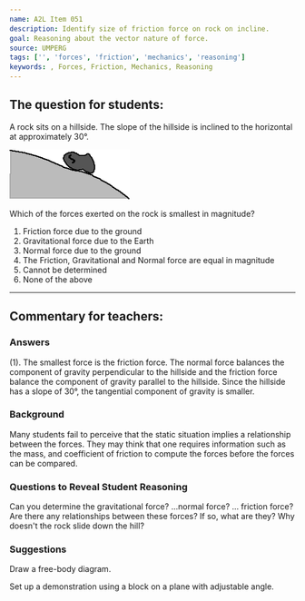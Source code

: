 ```yaml
---
name: A2L Item 051
description: Identify size of friction force on rock on incline.
goal: Reasoning about the vector nature of force.
source: UMPERG
tags: ['', 'forces', 'friction', 'mechanics', 'reasoning']
keywords: , Forces, Friction, Mechanics, Reasoning
---
```


## The question for students:

A rock sits on a hillside.  The slope of the hillside is inclined to the
horizontal at approximately 30&deg;.

![Item051_fig1.gif](../images/Item051_fig1.gif)

Which of the forces exerted on the rock is smallest in magnitude?

1. Friction force due to the ground
2. Gravitational force due to the Earth
3. Normal force due to the ground
4. The Friction, Gravitational and Normal force are equal in magnitude
5. Cannot be determined
6. None of the above

<hr/>

## Commentary for teachers:

### Answers

(1).  The smallest force is the friction force. The normal force
balances the component of gravity perpendicular to the hillside and the
friction force balance the component of gravity parallel to the
hillside.  Since the hillside has a slope of 30&deg;, the tangential
component of gravity is smaller.

### Background

Many students fail to perceive that the static situation implies a
relationship between the forces.  They may think that one requires
information such as the mass, and coefficient of friction to compute the
forces before the forces can be compared.

### Questions to Reveal Student Reasoning

Can you determine the gravitational force? ...normal force?  ...
friction force?   Are there any relationships between these forces?  If
so, what are they?  Why doesn't the rock slide down the hill?

### Suggestions

Draw a free-body diagram.

Set up a demonstration using a block on a plane with adjustable angle.
